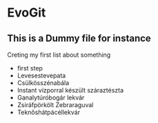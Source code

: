 # EvoGit

## This is a Dummy file for instance

Creting my first list about something 
- first step
- Levesestevepata
- Csülkösszénabála
- Instant vízporral készült száraztészta
- Ganalytúróbogár lekvár
- Zsiráfpörkölt Zebraraguval
- Teknőshátpácéllekvár

